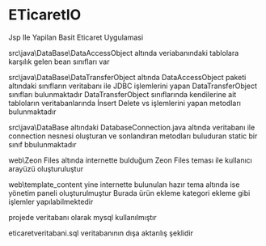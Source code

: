 # ETicaretIO
Jsp Ile Yapilan Basit Eticaret Uygulamasi

src\java\DataBase\DataAccessObject altında veriabanındaki tablolara karşılık gelen bean sınıfları var

src\java\DataBase\DataTransferObject altında DataAccessObject paketi altındaki sınıfların veritabanı ile JDBC işlemlerini yapan DataTransferObject sınıfları bulunmaktadır
DataTransferObject sınıflarında kendilerine ait tabloların veritabanlarında İnsert Delete vs işlemlerini yapan metodları bulunmaktadır

src\java\DataBase altındaki DatabaseConnection.java altında veritabanı ile connection nesnesi oluşturan ve sonlandıran metodları buluduran static bir sınıf bbulunmaktadır


web\Zeon Files altında internette bulduğum Zeon Files teması ile kullanıcı arayüzü oluşturuluştur

web\template_content yine internette bulunulan hazır tema altında ise yönetim paneli oluşturulmuştur
Burada ürün ekleme kategori ekleme gibi işlemler yapılabilmektedir

projede veritabanı olarak mysql kullanılmıştır

eticaretveritabani.sql veritabanının dışa aktarılış şeklidir
